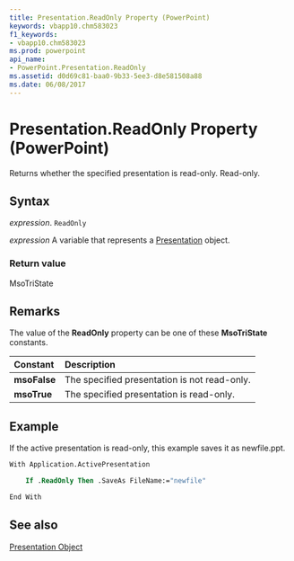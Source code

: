 ```yaml
---
title: Presentation.ReadOnly Property (PowerPoint)
keywords: vbapp10.chm583023
f1_keywords:
- vbapp10.chm583023
ms.prod: powerpoint
api_name:
- PowerPoint.Presentation.ReadOnly
ms.assetid: d0d69c81-baa0-9b33-5ee3-d8e581508a88
ms.date: 06/08/2017
---
```



# Presentation.ReadOnly Property (PowerPoint)

Returns whether the specified presentation is read-only. Read-only.


## Syntax

 _expression_. `ReadOnly`

 _expression_ A variable that represents a [Presentation](./PowerPoint.Presentation.md) object.


### Return value

MsoTriState


## Remarks

The value of the  **ReadOnly** property can be one of these **MsoTriState** constants.



|**Constant**|**Description**|
|:-----|:-----|
|**msoFalse**| The specified presentation is not read-only.|
|**msoTrue**| The specified presentation is read-only.|

## Example

If the active presentation is read-only, this example saves it as newfile.ppt.


```vb
With Application.ActivePresentation

    If .ReadOnly Then .SaveAs FileName:="newfile"

End With
```


## See also


[Presentation Object](PowerPoint.Presentation.md)

